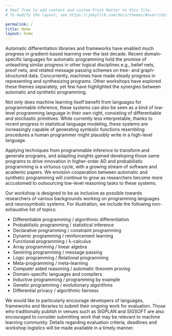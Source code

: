 ```yaml
---
# Feel free to add content and custom Front Matter to this file.
# To modify the layout, see https://jekyllrb.com/docs/themes/#overriding-theme-defaults

permalink: /
title: Home
layout: home
---
```


Automatic differentiation libraries and frameworks have enabled much progress in gradient-based learning over the last decade. Recent domain-specific languages for automatic programming hold the promise of unleashing similar progress in other logical disciplines e.g., belief nets, proof nets, and related message passing schemes on tree- and graph-structured data. Concurrently, machines have made steady progress in representing and synthesizing programs. Other workshops have explored these themes separately, yet few have highlighted the synergies between automatic and synthetic programming.

Not only does machine learning itself benefit from languages for programmable inference, these systems can also be seen as a kind of low-level programming language in their own right, consisting of differentiable and stochastic primitives. While currently less interpretable, thanks to recent progress in statistical language modeling, these systems are increasingly capable of generating symbolic functions resembling procedures a human programmer might plausibly write in a high-level language.

Applying techniques from programmable inference to transform and generate programs, and adapting insights gained developing those same programs to drive innovation in higher-order AD and probabilistic programming is a virtuous cycle, with a growing stream of software and academic papers. We envision cooperation between automatic and synthetic programming will continue to grow as researchers become more accustomed to outsourcing low-level reasoning tasks to these systems.

Our workshop is designed to be as inclusive as possible towards researchers of various backgrounds working on programming languages and neurosymbolic systems. For illustration, we include the following non-exhaustive list of topics:

* Differentiable programming / algorithmic differentiation
* Probabilistic programming / statistical inference
* Declarative programming / constraint programming
* Dynamic programming / reinforcement learning
* Functional programming / λ-calculus
* Array programming / linear algebra
* Semiring programming / message passing
* Logic programming / Relational programming
* Meta-programming / meta-learning
* Computer aided reasoning / automatic theorem proving
* Domain-specific languages and compilers
* Inductive programming / programming by example
* Genetic programming / evolutionary algorithms
* Differential privacy / algorithmic fairness

We would like to particularly encourage developers of languages, frameworks and libraries to submit their ongoing work for evaluation. Those who traditionally publish in venues such as SIGPLAN and SIGSOFT are also encouraged to consider submitting work that may be relevant to machine learning community. Details regarding evaluation criteria, deadlines and workshop logistics will be made available in a timely manner.
